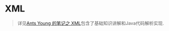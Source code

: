 XML
====
> 详见[Ants Young 的笔记之 XML](https://github.com/Antsypc/example-IDEA/tree/master/xml/src/main/java/xyz/antsgroup/example/xml)包含了基础知识讲解和Java代码解析实现.

